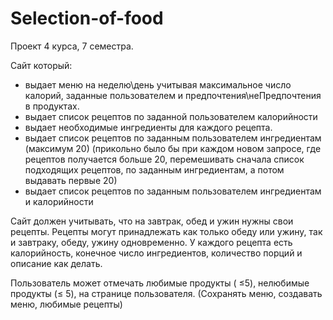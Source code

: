# Selection-of-food
Проект 4 курса, 7 семестра.

Сайт который:

- выдает меню на неделю\день учитывая максимальное число калорий, заданные пользователем и предпочтения\неПредпочтения в продуктах.
- выдает список рецептов по заданной пользователем калорийности
- выдает необходимые ингредиенты для каждого рецепта.
- выдает список рецептов по заданным пользователем ингредиентам (максимум 20)  (прикольно было бы при каждом новом запросе, где рецептов получается больше 20, перемешивать сначала список подходящих рецептов, по заданным ингредиентам, а потом выдавать первые 20)
- выдает список рецептов по заданным пользователем ингредиентам и калорийности

Сайт должен учитывать, что на завтрак, обед и ужин нужны свои рецепты. Рецепты могут принадлежать как только обеду или ужину, так и завтраку, обеду, ужину одновременно. У каждого рецепта есть калорийность, конечное число ингредиентов, количество порций и описание как делать.

Пользователь может отмечать любимые продукты ( ≤5), нелюбимые продукты (≤ 5), на странице пользователя. (Сохранять меню, создавать меню, любимые рецепты)

